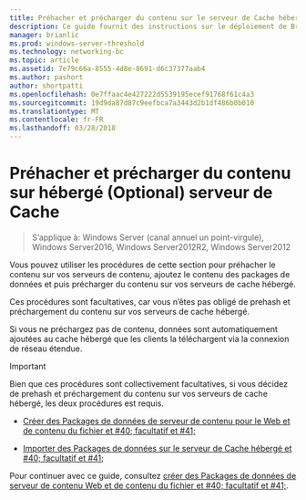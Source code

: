 ```yaml
---
title: Préhacher et précharger du contenu sur le serveur de Cache hébergé (facultatif)
description: Ce guide fournit des instructions sur le déploiement de BranchCache en mode de cache hébergé sur les ordinateurs exécutant Windows Server2016 et Windows10
manager: brianlic
ms.prod: windows-server-threshold
ms.technology: networking-bc
ms.topic: article
ms.assetid: 7e79c66a-8555-4d8e-8691-d6c37377aab4
ms.author: pashort
author: shortpatti
ms.openlocfilehash: 0e7ffaac4e427222d5539195ecef91768f61c4a3
ms.sourcegitcommit: 19d9da87d87c9eefbca7a3443d2b1df486b0b010
ms.translationtype: MT
ms.contentlocale: fr-FR
ms.lasthandoff: 03/28/2018
---
```

# <a name="prehash-and-preload-content-on-the-hosted-cache-server-optional"></a>Préhacher et précharger du contenu sur hébergé \(Optional\) serveur de Cache

>S’applique à: Windows Server (canal annuel un point-virgule), Windows Server2016, Windows Server2012R2, Windows Server2012

Vous pouvez utiliser les procédures de cette section pour préhacher le contenu sur vos serveurs de contenu, ajoutez le contenu des packages de données et puis précharger du contenu sur vos serveurs de cache hébergé. 

Ces procédures sont facultatives, car vous n’êtes pas obligé de prehash et préchargement du contenu sur vos serveurs de cache hébergé. 

Si vous ne préchargez pas de contenu, données sont automatiquement ajoutées au cache hébergé que les clients la téléchargent via la connexion de réseau étendue.

>[!IMPORTANT]
>Bien que ces procédures sont collectivement facultatives, si vous décidez de prehash et préchargement du contenu sur vos serveurs de cache hébergé, les deux procédures est requis.

- [Créer des Packages de données de serveur de contenu pour le Web et de contenu du fichier et #40; facultatif et #41;](8-Bc-Data-Packages.md)
  
- [Importer des Packages de données sur le serveur de Cache hébergé et #40; facultatif et #41;](9-Bc-Import-Data.md)

Pour continuer avec ce guide, consultez [créer des Packages de données de serveur de contenu Web et de contenu du fichier et #40; facultatif et #41;](8-Bc-Data-Packages.md).